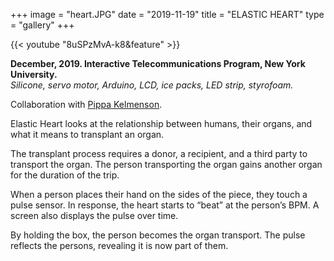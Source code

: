 +++
image = "heart.JPG"
date = "2019-11-19"
title = "ELASTIC HEART"
type = "gallery"
+++

{{< youtube "8uSPzMvA-k8&feature" >}}
<br>

__December, 2019. Interactive Telecommunications Program, New York University.__  
*Silicone, servo motor, Arduino, LCD, ice packs, LED strip, styrofoam.*


Collaboration with [Pippa Kelmenson](https://www.pippakelmenson.com/elastic-heart).

Elastic Heart looks at the relationship between humans, their organs, and what it means to transplant an organ.

The transplant process requires a donor, a recipient, and a third party to transport the organ. The person transporting the organ gains another organ for the duration of the trip.

When a person places their hand on the sides of the piece, they touch a pulse sensor. In response, the heart starts to “beat” at the person’s BPM. A screen also displays the pulse over time.

By holding the box, the person becomes the organ transport. The pulse reflects the persons, revealing it is now part of them.
